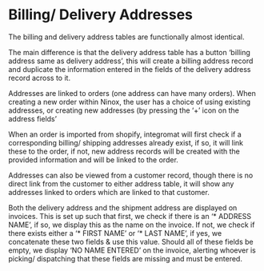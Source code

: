 # Billing/ Delivery Addresses

The billing and delivery address tables are functionally almost identical.

The main difference is that the delivery address table has a button ‘billing address same as delivery address’, this will create a billing address record and duplicate the information entered in the fields of the delivery address record across to it.

Addresses are linked to orders (one address can have many orders). When creating a new order within Ninox, the user has a choice of using existing addresses, or creating new addresses (by pressing the ‘+’ icon on the address fields’

When an order is imported from shopify, integromat will first check if a corresponding billing/ shipping addresses already exist, if so, it will link these to the order, if not, new address records will be created with the provided information and will be linked to the order.

Addresses can also be viewed from a customer record, though there is no direct link from the customer to either address table, it will show any addresses linked to orders which are linked to that customer.

Both the delivery address and the shipment address are displayed on invoices. This is set up such that first, we check if there is an ‘\* ADDRESS NAME’, if so, we display this as the name on the invoice. If not, we check if there exists either a ‘\* FIRST NAME’ or ‘\* LAST NAME’, if yes, we concatenate these two fields & use this value. Should all of these fields be empty, we display ‘NO NAME ENTERED’ on the invoice, alerting whoever is picking/ dispatching that these fields are missing and must be entered.
